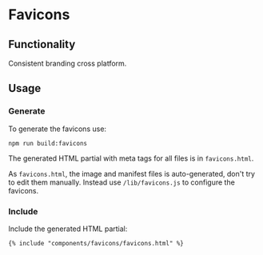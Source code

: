 # Favicons

## Functionality

Consistent branding cross platform.

## Usage

### Generate

To generate the favicons use:

    npm run build:favicons

The generated HTML partial with meta tags for all files is in `favicons.html`.

As `favicons.html`, the image and manifest files is auto-generated,
don't try to edit them manually. Instead use `/lib/favicons.js` to configure the favicons.

### Include

Include the generated HTML partial:

    {% include "components/favicons/favicons.html" %}
